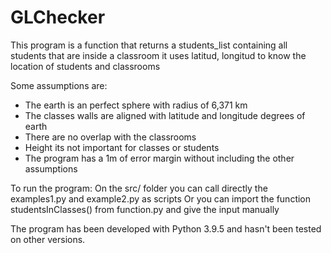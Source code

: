 # GLChecker

This program is a function that returns a students_list containing all students that are inside a classroom
it uses latitud, longitud to know the location of students and classrooms

Some assumptions  are:
- The earth is an perfect sphere with radius of 6,371 km
- The classes walls are aligned with latitude and longitude degrees of earth
- There are no overlap with the classrooms
- Height its not important for classes or students
- The program has a 1m of error margin without including the other assumptions

To run the program:
On the src/ folder you can call directly the examples1.py and example2.py as scripts
Or you can import the function studentsInClasses() from function.py and give the input manually

The program has been developed with Python 3.9.5 and hasn't been tested on other versions.
